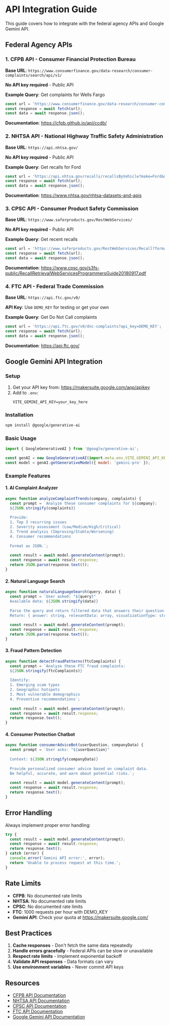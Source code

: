 # API Integration Guide

This guide covers how to integrate with the federal agency APIs and Google Gemini API.

## Federal Agency APIs

### 1. CFPB API - Consumer Financial Protection Bureau

**Base URL**: `https://www.consumerfinance.gov/data-research/consumer-complaints/search/api/v1/`

**No API key required** - Public API

**Example Query**: Get complaints for Wells Fargo
```javascript
const url = 'https://www.consumerfinance.gov/data-research/consumer-complaints/search/api/v1/?company=Wells%20Fargo&size=100';
const response = await fetch(url);
const data = await response.json();
```

**Documentation**: https://cfpb.github.io/api/ccdb/

### 2. NHTSA API - National Highway Traffic Safety Administration

**Base URL**: `https://api.nhtsa.gov/`

**No API key required** - Public API

**Example Query**: Get recalls for Ford
```javascript
const url = 'https://api.nhtsa.gov/recalls/recallsByVehicle?make=Ford&modelYear=2024';
const response = await fetch(url);
const data = await response.json();
```

**Documentation**: https://www.nhtsa.gov/nhtsa-datasets-and-apis

### 3. CPSC API - Consumer Product Safety Commission

**Base URL**: `https://www.saferproducts.gov/RestWebServices/`

**No API key required** - Public API

**Example Query**: Get recent recalls
```javascript
const url = 'https://www.saferproducts.gov/RestWebServices/Recall?format=json&RecallDateStart=2024-01-01';
const response = await fetch(url);
const data = await response.json();
```

**Documentation**: https://www.cpsc.gov/s3fs-public/RecallRetrievalWebServicesProgrammersGuide20180917.pdf

### 4. FTC API - Federal Trade Commission

**Base URL**: `https://api.ftc.gov/v0/`

**API Key**: Use `DEMO_KEY` for testing or get your own

**Example Query**: Get Do Not Call complaints
```javascript
const url = 'https://api.ftc.gov/v0/dnc-complaints?api_key=DEMO_KEY';
const response = await fetch(url);
const data = await response.json();
```

**Documentation**: https://api.ftc.gov/

## Google Gemini API Integration

### Setup

1. Get your API key from: https://makersuite.google.com/app/apikey
2. Add to `.env`:
   ```env
   VITE_GEMINI_API_KEY=your_key_here
   ```

### Installation

```bash
npm install @google/generative-ai
```

### Basic Usage

```javascript
import { GoogleGenerativeAI } from '@google/generative-ai';

const genAI = new GoogleGenerativeAI(import.meta.env.VITE_GEMINI_API_KEY);
const model = genAI.getGenerativeModel({ model: 'gemini-pro' });
```

### Example Features

#### 1. AI Complaint Analyzer

```javascript
async function analyzeComplaintTrends(company, complaints) {
  const prompt = `Analyze these consumer complaints for ${company}:
  ${JSON.stringify(complaints)}
  
  Provide:
  1. Top 3 recurring issues
  2. Severity assessment (Low/Medium/High/Critical)
  3. Trend analysis (Improving/Stable/Worsening)
  4. Consumer recommendations
  
  Format as JSON.`;
  
  const result = await model.generateContent(prompt);
  const response = await result.response;
  return JSON.parse(response.text());
}
```

#### 2. Natural Language Search

```javascript
async function naturalLanguageSearch(query, data) {
  const prompt = `User asked: "${query}"
  Available data: ${JSON.stringify(data)}
  
  Parse the query and return filtered data that answers their question.
  Return: { answer: string, relevantData: array, visualizationType: string }`;
  
  const result = await model.generateContent(prompt);
  const response = await result.response;
  return JSON.parse(response.text());
}
```

#### 3. Fraud Pattern Detection

```javascript
async function detectFraudPatterns(ftcComplaints) {
  const prompt = `Analyze these FTC fraud complaints:
  ${JSON.stringify(ftcComplaints)}
  
  Identify:
  1. Emerging scam types
  2. Geographic hotspots
  3. Most vulnerable demographics
  4. Preventive recommendations`;
  
  const result = await model.generateContent(prompt);
  const response = await result.response;
  return response.text();
}
```

#### 4. Consumer Protection Chatbot

```javascript
async function consumerAdviceBot(userQuestion, companyData) {
  const prompt = `User asks: "${userQuestion}"
  
  Context: ${JSON.stringify(companyData)}
  
  Provide personalized consumer advice based on complaint data.
  Be helpful, accurate, and warn about potential risks.`;
  
  const result = await model.generateContent(prompt);
  const response = await result.response;
  return response.text();
}
```

## Error Handling

Always implement proper error handling:

```javascript
try {
  const result = await model.generateContent(prompt);
  const response = await result.response;
  return response.text();
} catch (error) {
  console.error('Gemini API error:', error);
  return 'Unable to process request at this time.';
}
```

## Rate Limits

- **CFPB**: No documented rate limits
- **NHTSA**: No documented rate limits
- **CPSC**: No documented rate limits
- **FTC**: 1000 requests per hour with DEMO_KEY
- **Gemini API**: Check your quota at https://makersuite.google.com/

## Best Practices

1. **Cache responses** - Don't fetch the same data repeatedly
2. **Handle errors gracefully** - Federal APIs can be slow or unavailable
3. **Respect rate limits** - Implement exponential backoff
4. **Validate API responses** - Data formats can vary
5. **Use environment variables** - Never commit API keys

## Resources

- [CFPB API Documentation](https://cfpb.github.io/api/ccdb/)
- [NHTSA API Documentation](https://www.nhtsa.gov/nhtsa-datasets-and-apis)
- [CPSC API Documentation](https://www.cpsc.gov/Recalls)
- [FTC API Documentation](https://api.ftc.gov/)
- [Google Gemini API Documentation](https://ai.google.dev/docs)
